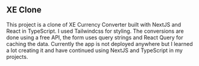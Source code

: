 ## XE Clone
This project is a clone of XE Currency Converter built with NextJS and React in TypeScript. I used Tailwindcss for styling. The conversions are done using a free API, the form uses query strings and React Query for caching the data. Currently the app is not deployed anywhere but I learned a lot creating it and have continued using NextJS and TypeScript in my projects.
